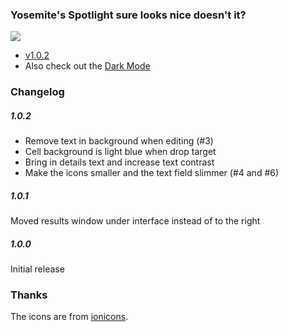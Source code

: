 ### Yosemite's Spotlight sure looks nice doesn't it?

![](https://github.com/mikker/YosemiteInterface-qsplugin/raw/master/screenshot-1.0.2.png)

* [v1.0.2](https://github.com/mikker/YosemiteInterface-qsplugin/blob/master/Yosemite-1.0.2.qsplugin.zip?raw=true)
* Also check out the [Dark Mode](https://github.com/mikker/YosemiteDarkInterface-qsplugin)

### Changelog

##### 1.0.2

* Remove text in background when editing (#3)
* Cell background is light blue when drop target
* Bring in details text and increase text contrast
* Make the icons smaller and the text field slimmer (#4 and #6)

##### 1.0.1

Moved results window under interface instead of to the right

##### 1.0.0

Initial release

### Thanks

The icons are from [ionicons](http://ionicons.com).
